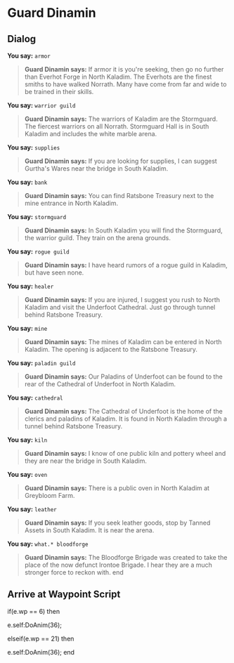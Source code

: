 # Guard Dinamin
## Dialog

**You say:** `armor`



>**Guard Dinamin says:** If armor it is you're seeking, then go no further than Everhot Forge in North Kaladim.  The Everhots are the finest smiths to have walked Norrath.  Many have come from far and wide to be trained in their skills.

**You say:** `warrior guild`



>**Guard Dinamin says:** The warriors of Kaladim are the Stormguard.  The fiercest warriors on all Norrath.  Stormguard Hall is in South Kaladim and includes the white marble arena.

**You say:** `supplies`



>**Guard Dinamin says:** If you are looking for supplies, I can suggest Gurtha's Wares near the bridge in South Kaladim.

**You say:** `bank`



>**Guard Dinamin says:** You can find Ratsbone Treasury next to the mine entrance in North Kaladim.

**You say:** `stormguard`



>**Guard Dinamin says:** In South Kaladim you will find the Stormguard, the warrior guild.  They train on the arena grounds.

**You say:** `rogue guild`



>**Guard Dinamin says:** I have heard rumors of a rogue guild in Kaladim, but have seen none.

**You say:** `healer`



>**Guard Dinamin says:** If you are injured, I suggest you rush to North Kaladim and visit the Underfoot Cathedral.  Just go through tunnel behind Ratsbone Treasury.

**You say:** `mine`



>**Guard Dinamin says:** The mines of Kaladim can be entered in North Kaladim.  The opening is adjacent to the Ratsbone Treasury.

**You say:** `paladin guild`



>**Guard Dinamin says:** Our Paladins of Underfoot can be found to the rear of the Cathedral of Underfoot in North Kaladim.

**You say:** `cathedral`



>**Guard Dinamin says:** The Cathedral of Underfoot is the home of the clerics and paladins of Kaladim.  It is found in North Kaladim through a tunnel behind Ratsbone Treasury.

**You say:** `kiln`



>**Guard Dinamin says:** I know of one public kiln and pottery wheel and they are near the bridge in South Kaladim.

**You say:** `oven`



>**Guard Dinamin says:** There is a public oven in North Kaladim at Greybloom Farm.

**You say:** `leather`



>**Guard Dinamin says:** If you seek leather goods, stop by Tanned Assets in South Kaladim.  It is near the arena.

**You say:** `what.* bloodforge`



>**Guard Dinamin says:** The Bloodforge Brigade was created to take the place of the now defunct Irontoe Brigade.  I hear they are a much stronger force to reckon with.
end

## Arrive at Waypoint Script

if(e.wp == 6) then


e.self:DoAnim(36); 

elseif(e.wp == 21) then


e.self:DoAnim(36); 
end





